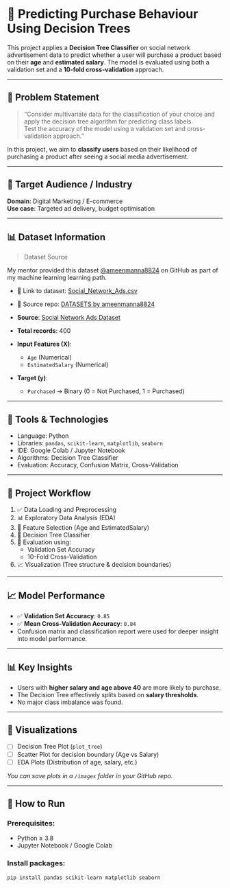 # 🎯 Predicting Purchase Behaviour Using Decision Trees

This project applies a **Decision Tree Classifier** on social network advertisement data to predict whether a user will purchase a product based on their **age** and **estimated salary**. The model is evaluated using both a validation set and a **10-fold cross-validation** approach.

---

## 📌 Problem Statement

> “Consider multivariate data for the classification of your choice and apply the decision tree algorithm for predicting class labels.  
> Test the accuracy of the model using a validation set and cross-validation approach.”

In this project, we aim to **classify users** based on their likelihood of purchasing a product after seeing a social media advertisement.

---

## 👥 Target Audience / Industry

**Domain**: Digital Marketing / E-commerce  
**Use case**: Targeted ad delivery, budget optimisation

---

## 📊 Dataset Information
> Dataset Source

My mentor provided this dataset [@ameenmanna8824](https://github.com/ameenmanna8824) on GitHub as part of my machine learning learning path.

- 📁 Link to dataset: [Social_Network_Ads.csv](https://raw.githubusercontent.com/ameenmanna8824/DATASETS/main/Social_Network_Ads.csv)
- 📌 Source repo: [DATASETS by ameenmanna8824](https://github.com/ameenmanna8824/DATASETS)


- **Source**: [Social Network Ads Dataset](https://raw.githubusercontent.com/ameenmanna8824/DATASETS/main/Social_Network_Ads.csv)
- **Total records**: 400
- **Input Features (X)**:
  - `Age` (Numerical)
  - `EstimatedSalary` (Numerical)
- **Target (y)**:
  - `Purchased` → Binary (0 = Not Purchased, 1 = Purchased)

---

## 🧰 Tools & Technologies

- Language: Python
- Libraries: `pandas`, `scikit-learn`, `matplotlib`, `seaborn`
- IDE: Google Colab / Jupyter Notebook
- Algorithms: Decision Tree Classifier
- Evaluation: Accuracy, Confusion Matrix, Cross-Validation

---

## 🔄 Project Workflow

1. ✅ Data Loading and Preprocessing  
2. 📊 Exploratory Data Analysis (EDA)  
3. 🧪 Feature Selection (Age and EstimatedSalary)  
4. 🌳 Decision Tree Classifier  
5. 🎯 Evaluation using:
   - Validation Set Accuracy
   - 10-Fold Cross-Validation  
6. 📈 Visualization (Tree structure & decision boundaries)

---

## 📈 Model Performance

- ✅ **Validation Set Accuracy**: `0.85` 
- ✅ **Mean Cross-Validation Accuracy**: `0.84` 
- Confusion matrix and classification report were used for deeper insight into model performance.

---

## 📊 Key Insights

- Users with **higher salary and age above 40** are more likely to purchase.
- The Decision Tree effectively splits based on **salary thresholds**.
- No major class imbalance was found.

---

## 🌳 Visualizations

- [ ] Decision Tree Plot (`plot_tree`)
- [ ] Scatter Plot for decision boundary (Age vs Salary)
- [ ] EDA Plots (Distribution of age, salary, etc.)

*You can save plots in a `/images` folder in your GitHub repo.*

---

## 🧾 How to Run

### Prerequisites:
- Python ≥ 3.8
- Jupyter Notebook / Google Colab

### Install packages:
```bash
pip install pandas scikit-learn matplotlib seaborn
